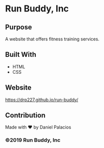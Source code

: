 # Run Buddy, Inc


## Purpose
A website that offers fitness training services.


## Built With
* HTML
* CSS


## Website
https://drp227.github.io/run-buddy/


## Contribution
Made with ❤ by Daniel Palacios


### ©2019 Run Buddy, Inc
